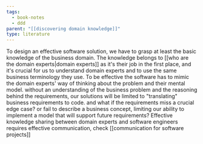 ```yaml
---
tags:
  - book-notes
  - ddd
parent: "[[discovering domain knowledge]]"
type: literature
---
```

To design an effective software solution, we have to grasp at least the basic knowledge of the business domain. 
The knowledge belongs to [[who are the domain experts|domain experts]] as it's their job in the first place, and it's crucial for us to understand domain experts and to use the same business terminology they use.
To be effective the software has to mimic the domain experts' way of thinking about the problem and their mental model. without an understanding of the business problem and the reasoning behind the requirements, our solutions will be limited to "translating" business requirements to code. and what if the requirements miss a crucial edge case? or fail to describe a business concept, limiting our ability to implement a model that will support future requirements? 
Effective knowledge sharing between domain experts and software engineers requires effective communication, check [[communication for software projects]]
